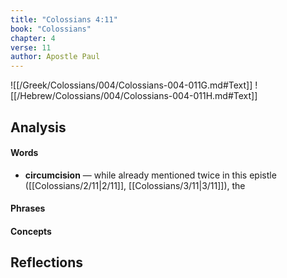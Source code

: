 ```yaml
---
title: "Colossians 4:11"
book: "Colossians"
chapter: 4
verse: 11
author: Apostle Paul
---
```

![[/Greek/Colossians/004/Colossians-004-011G.md#Text]]
![[/Hebrew/Colossians/004/Colossians-004-011H.md#Text]]

## Analysis

#### Words
- **circumcision** — while already mentioned twice in this epistle ([[Colossians/2/11|2/11]], [[Colossians/3/11|3/11]]), the

#### Phrases

#### Concepts

## Reflections
